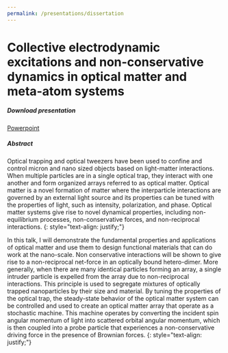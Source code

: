 ```yaml
---
permalink: /presentations/dissertation
---
```

# Collective electrodynamic excitations and non-conservative dynamics in optical matter and meta-atom systems

##### Download presentation
[Powerpoint](https://jparker.nyc3.digitaloceanspaces.com/john_parker_thesis_defense.pptx)

##### Abstract

Optical trapping and optical tweezers have been used to confine and control micron and nano sized objects based on light-matter interactions. When multiple particles are in a single optical trap, they interact with one another and form organized arrays referred to as optical matter. Optical matter is a novel formation of matter where the interparticle interactions are governed by an external light source and its properties can be tuned with the properties of light, such as intensity, polarization, and phase. Optical matter systems give rise to novel dynamical properties, including non-equilibrium processes, non-conservative forces, and non-reciprocal interactions.
{: style="text-align: justify;"}

In this talk, I will demonstrate the fundamental properties and applications of optical matter and use them to design functional materials that can do work at the nano-scale. Non conservative interactions will be shown to give rise to a non-reciprocal net-force in an optically bound hetero-dimer. More generally, when there are many identical particles forming an array, a single intruder particle is expelled from the array due to non-reciprocal interactions. This principle is used to segregate mixtures of optically trapped nanoparticles by their size and material. By tuning the properties of the optical trap, the steady-state behavior of the optical matter system can be controlled and used to create an optical matter array that operate as a stochastic machine. This machine operates by converting the incident spin angular momentum of light into scattered orbital angular momentum, which is then coupled into a probe particle that experiences a non-conservative driving force in the presence of Brownian forces.
{: style="text-align: justify;"}
